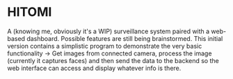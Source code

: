 # HITOMI

A (knowing me, obviously it's a WIP) surveillance system paired with a web-based dashboard. Possible features are still being brainstormed. This initial version contains a simplistic program to demonstrate the very basic functionality -> Get images from connected camera, process the image (currently it captures faces) and then send the data to the backend so the web interface can access and display whatever info is there.